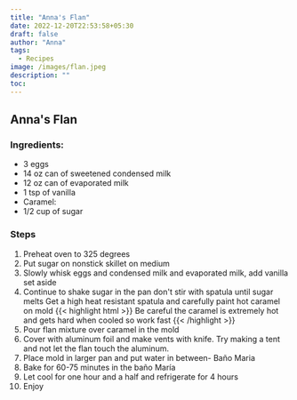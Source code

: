 ```yaml
---
title: "Anna's Flan"
date: 2022-12-20T22:53:58+05:30
draft: false
author: "Anna"
tags:
  - Recipes
image: /images/flan.jpeg
description: ""
toc: 
---
```


## Anna's Flan

### Ingredients:
- 3 eggs 
- 14 oz can of sweetened condensed milk 
- 12 oz can of evaporated milk 
- 1 tsp of vanilla 
- Caramel: 
- 1/2 cup of sugar 

### Steps
1. Preheat oven to 325 degrees  
2. Put sugar on nonstick skillet on medium
3. Slowly whisk eggs and condensed milk and evaporated milk, add vanilla set aside 
4. Continue to shake sugar in the pan don't stir with spatula until sugar melts Get a high heat resistant spatula and carefully paint  hot caramel on mold 
{{< highlight html >}} Be careful the caramel is extremely hot and gets hard when cooled so work fast {{< /highlight >}}
5. Pour flan mixture over caramel in the mold
6. Cover with aluminum foil and make vents with knife. Try making a tent and not let the flan touch the aluminum. 
8. Place mold in larger pan and put water in between- Baño Maria
9. Bake for 60-75 minutes in the baño María
10. Let cool for one hour and a half and refrigerate for 4 hours
11. Enjoy 
